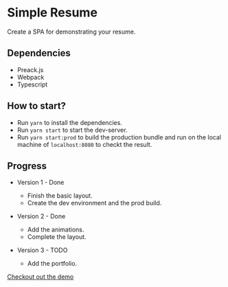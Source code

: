 # Simple Resume

Create a SPA for demonstrating your resume.

## Dependencies

- Preack.js
- Webpack
- Typescript

## How to start?

- Run `yarn` to install the dependencies.
- Run `yarn start` to start the dev-server.
- Run `yarn start:prod` to build the production bundle and run on the local machine of `localhost:8080` to checkt the result.


## Progress

- Version 1 - Done
  - Finish the basic layout.
  - Create the dev environment and the prod build.

- Version 2 - Done
  - Add the animations.
  - Complete the layout.

- Version 3 - TODO
  - Add the portfolio.

[Checkout out the demo](https://jimlin94.github.io/)